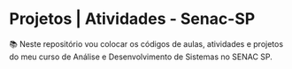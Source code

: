 # Projetos | Atividades - Senac-SP <br>
 :books: Neste repositório vou colocar os códigos de aulas, atividades e projetos do meu curso de Análise e Desenvolvimento de Sistemas no SENAC SP.
